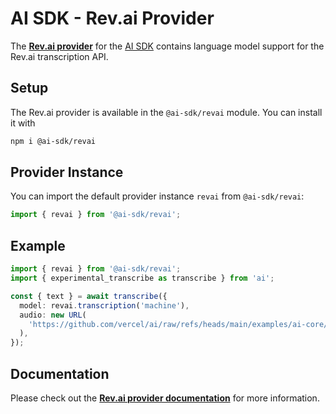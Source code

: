 # AI SDK - Rev.ai Provider

The **[Rev.ai provider](https://sdk.vercel.ai/providers/ai-sdk-providers/revai)** for the [AI SDK](https://sdk.vercel.ai/docs)
contains language model support for the Rev.ai transcription API.

## Setup

The Rev.ai provider is available in the `@ai-sdk/revai` module. You can install it with

```bash
npm i @ai-sdk/revai
```

## Provider Instance

You can import the default provider instance `revai` from `@ai-sdk/revai`:

```ts
import { revai } from '@ai-sdk/revai';
```

## Example

```ts
import { revai } from '@ai-sdk/revai';
import { experimental_transcribe as transcribe } from 'ai';

const { text } = await transcribe({
  model: revai.transcription('machine'),
  audio: new URL(
    'https://github.com/vercel/ai/raw/refs/heads/main/examples/ai-core/data/galileo.mp3',
  ),
});
```

## Documentation

Please check out the **[Rev.ai provider documentation](https://sdk.vercel.ai/providers/ai-sdk-providers/revai)** for more information.
